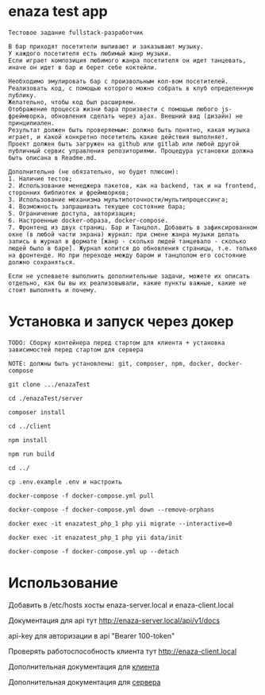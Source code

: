 # enaza test app

```
Тестовое задание fullstack-разработчик

В бар приходят посетители выпивают и заказывают музыку. 
У каждого посетителя есть любимый жанр музыки.
Если играет композиция любимого жанра посетителя он идет танцевать, иначе он идет в бар и берет себе коктейли.

Необходимо эмулировать бар с произвольным кол-вом посетителей. 
Реализовать код, с помощью которого можно собрать в клуб определенную публику.
Желательно, чтобы код был расширяем.
Отображение процесса жизни бара произвести с помощью любого js-фреймворка, обновления сделать через ajax. Внешний вид (дизайн) не принципиален.
Результат должен быть проверяемым: должно быть понятно, какая музыка играет, и какой конкретно посетитель какие действия выполняет.
Проект должен быть загружен на github или gitlab или любой другой публичный сервис управления репозиториями. Процедура установки должна быть описана в Readme.md.

Дополнительно (не обязательно, но будет плюсом):
1. Наличие тестов;
2. Использование менеджера пакетов, как на backend, так и на frontend, сторонних библиотек и фреймворков;
3. Использование механизма мультипоточности/мультипроцессинга;
4. Возможность запрашивать текущее состояние бара;
5. Ограничение доступа, авторизация;
6. Настроенные docker-образа, docker-compose.
7. Фронтенд из двух страниц. Бар и Танцпол. Добавить в зафиксированном окне (в любой части экрана) журнал: при смене жанра музыки делать запись в журнал в формате [жанр - сколько людей танцевало - сколько людей было в баре]. Журнал копится до обновления страницы, т.е. только на фронтенде. Но при переходе между баром и танцполом его состояние должно сохраняться.

Если не успеваете выполнить дополнительные задачи, можете их описать отдельно, как бы вы их реализовывали, какие пункты важные, какие не стоит выполнять и почему.
```

# Установка и запуск через докер

```
TODO: Сборку контейнера перед стартом для клиента + установка зависимостей перед стартом для сервера

NOTE: должны быть установлены: git, composer, npm, docker, docker-compose

git clone .../enazaTest

cd ./enazaTest/server

composer install

cd ../client

npm install

npm run build

cd ../

cp .env.example .env и настроить

docker-compose -f docker-compose.yml pull

docker-compose -f docker-compose.yml down --remove-orphans

docker exec -it enazatest_php_1 php yii migrate --interactive=0

docker exec -it enazatest_php_1 php yii data/init

docker-compose -f docker-compose.yml up --detach
```

# Использование

Добавить в /etc/hosts хосты enaza-server.local и enaza-client.local

Документация для api тут http://enaza-server.local/api/v1/docs 

api-key для авторизации в api "Bearer 100-token"

Проверять работоспособность клиента тут http://enaza-client.local

Дополнительная документация для [клиента](client)

Дополнительная документация для [сервера](server)

